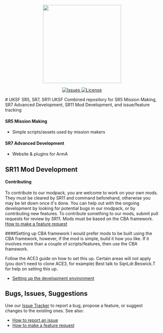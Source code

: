 <p align="center">
    <img src="https://github.com/tbeswick96/UKSF-SR5-7-11/blob/master/assets/uksfSource.png" width="256">
</p>
<p align="center">
    <a href="https://github.com/tbeswick96/UKSF-SR5-7-11/issues">
        <img src="https://img.shields.io/github/issues/tbeswick96/UKSF-SR5-7-11.svg?style=flat-square&label=Issues" alt="Issues">
    </a>
    <a href="https://github.com/tbeswick96/UKSF-SR5-7-11/blob/master/LICENSE">
        <img src="https://img.shields.io/badge/license-GPLv3-blue.svg?style=flat-square" alt="License">
    </a>
</p>
# UKSF SR5, SR7, SR11
UKSF Combined repository for SR5 Mission Making, SR7 Advanced Development, SR11 Mod Development, and issue/feature tracking

#### SR5 Mission Making
- Simple scripts/assets used by mission makers

#### SR7 Advanced Development
- Website & plugins for ArmA

## SR11 Mod Development

#### Contributing
To contribute to our modpack, you are welcome to work on your own mods.
They must be cleared by SR11 and command beforehand, otherwise you may be let down once it's done. 
You can help out with the ongoing development by looking for potential bugs in our modpack, or by contributing new features. To contribute something to our mods, submit pull requests for review by SR11. Mods must be based on the CBA framework.
[How to make a feature request](https://github.com/tbeswick96/UKSF-SR5-7-11/wiki/How-to-make-a-feature-request)

####Setting up CBA framework
I would prefer mods to be built using the CBA framework, however, if the mod is simple, build it how you like.
If it involves more than a couple of scripts/features, then use the CBA framework.

Follow the ACE3 guide on how to set this up.
Certain areas will not apply (you don't need to clone ACE3, for example)
Best talk to SqnLdr.Beswick.T for help on setting this up.
- [Setting up the development environment](http://ace3mod.com/wiki/development/setting-up-the-development-environment.html)

## Bugs, Issues, Suggestions
Use our [Issue Tracker](https://github.com/tbeswick96/UKSF-SR5-7-11/issues) to report a bug, propose a feature, or suggest changes to the existing ones. See also:
- [How to report an issue](https://github.com/tbeswick96/UKSF-SR5-7-11/wiki/How-to-report-an-issue)
- [How to make a feature request](https://github.com/tbeswick96/UKSF-SR5-7-11/wiki/How-to-make-a-feature-request)


